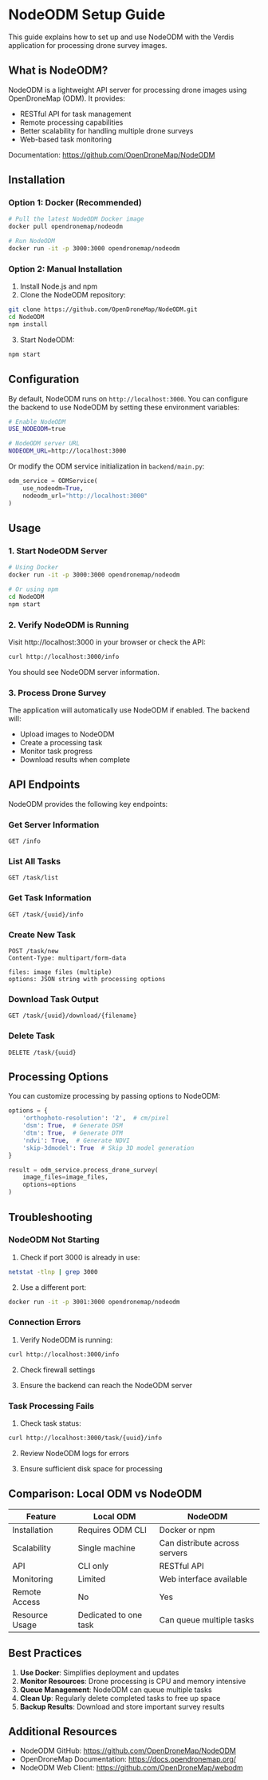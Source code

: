 # NodeODM Setup Guide

This guide explains how to set up and use NodeODM with the Verdis application for processing drone survey images.

## What is NodeODM?

NodeODM is a lightweight API server for processing drone images using OpenDroneMap (ODM). It provides:
- RESTful API for task management
- Remote processing capabilities
- Better scalability for handling multiple drone surveys
- Web-based task monitoring

Documentation: https://github.com/OpenDroneMap/NodeODM

## Installation

### Option 1: Docker (Recommended)

```bash
# Pull the latest NodeODM Docker image
docker pull opendronemap/nodeodm

# Run NodeODM
docker run -it -p 3000:3000 opendronemap/nodeodm
```

### Option 2: Manual Installation

1. Install Node.js and npm
2. Clone the NodeODM repository:
```bash
git clone https://github.com/OpenDroneMap/NodeODM.git
cd NodeODM
npm install
```

3. Start NodeODM:
```bash
npm start
```

## Configuration

By default, NodeODM runs on `http://localhost:3000`. You can configure the backend to use NodeODM by setting these environment variables:

```bash
# Enable NodeODM
USE_NODEODM=true

# NodeODM server URL
NODEODM_URL=http://localhost:3000
```

Or modify the ODM service initialization in `backend/main.py`:

```python
odm_service = ODMService(
    use_nodeodm=True,
    nodeodm_url="http://localhost:3000"
)
```

## Usage

### 1. Start NodeODM Server

```bash
# Using Docker
docker run -it -p 3000:3000 opendronemap/nodeodm

# Or using npm
cd NodeODM
npm start
```

### 2. Verify NodeODM is Running

Visit http://localhost:3000 in your browser or check the API:

```bash
curl http://localhost:3000/info
```

You should see NodeODM server information.

### 3. Process Drone Survey

The application will automatically use NodeODM if enabled. The backend will:
- Upload images to NodeODM
- Create a processing task
- Monitor task progress
- Download results when complete

## API Endpoints

NodeODM provides the following key endpoints:

### Get Server Information
```
GET /info
```

### List All Tasks
```
GET /task/list
```

### Get Task Information
```
GET /task/{uuid}/info
```

### Create New Task
```
POST /task/new
Content-Type: multipart/form-data

files: image files (multiple)
options: JSON string with processing options
```

### Download Task Output
```
GET /task/{uuid}/download/{filename}
```

### Delete Task
```
DELETE /task/{uuid}
```

## Processing Options

You can customize processing by passing options to NodeODM:

```python
options = {
    'orthophoto-resolution': '2',  # cm/pixel
    'dsm': True,  # Generate DSM
    'dtm': True,  # Generate DTM
    'ndvi': True,  # Generate NDVI
    'skip-3dmodel': True  # Skip 3D model generation
}

result = odm_service.process_drone_survey(
    image_files=image_files,
    options=options
)
```

## Troubleshooting

### NodeODM Not Starting

1. Check if port 3000 is already in use:
```bash
netstat -tlnp | grep 3000
```

2. Use a different port:
```bash
docker run -it -p 3001:3000 opendronemap/nodeodm
```

### Connection Errors

1. Verify NodeODM is running:
```bash
curl http://localhost:3000/info
```

2. Check firewall settings

3. Ensure the backend can reach the NodeODM server

### Task Processing Fails

1. Check task status:
```bash
curl http://localhost:3000/task/{uuid}/info
```

2. Review NodeODM logs for errors

3. Ensure sufficient disk space for processing

## Comparison: Local ODM vs NodeODM

| Feature | Local ODM | NodeODM |
|---------|-----------|---------|
| Installation | Requires ODM CLI | Docker or npm |
| Scalability | Single machine | Can distribute across servers |
| API | CLI only | RESTful API |
| Monitoring | Limited | Web interface available |
| Remote Access | No | Yes |
| Resource Usage | Dedicated to one task | Can queue multiple tasks |

## Best Practices

1. **Use Docker**: Simplifies deployment and updates
2. **Monitor Resources**: Drone processing is CPU and memory intensive
3. **Queue Management**: NodeODM can queue multiple tasks
4. **Clean Up**: Regularly delete completed tasks to free up space
5. **Backup Results**: Download and store important survey results

## Additional Resources

- NodeODM GitHub: https://github.com/OpenDroneMap/NodeODM
- OpenDroneMap Documentation: https://docs.opendronemap.org/
- NodeODM Web Client: https://github.com/OpenDroneMap/webodm
